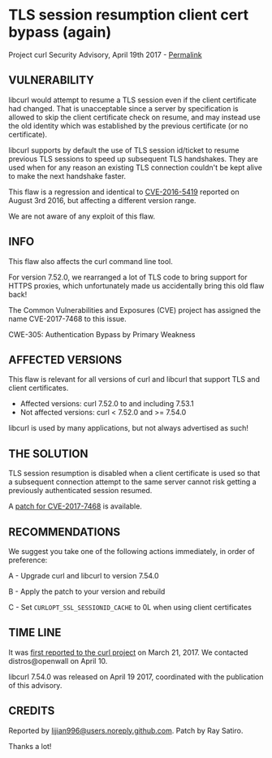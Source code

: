 TLS session resumption client cert bypass (again)
=========================================

Project curl Security Advisory, April 19th 2017 -
[Permalink](https://curl.haxx.se/docs/adv_20170419.html)

VULNERABILITY
-------------

libcurl would attempt to resume a TLS session even if the client certificate
had changed. That is unacceptable since a server by specification is allowed
to skip the client certificate check on resume, and may instead use the old
identity which was established by the previous certificate (or no
certificate).

libcurl supports by default the use of TLS session id/ticket to resume
previous TLS sessions to speed up subsequent TLS handshakes. They are used
when for any reason an existing TLS connection couldn't be kept alive to make
the next handshake faster.

This flaw is a regression and identical to
[CVE-2016-5419](https://curl.haxx.se/docs/adv_20160803A.html) reported on
August 3rd 2016, but affecting a different version range.

We are not aware of any exploit of this flaw.

INFO
----

This flaw also affects the curl command line tool.

For version 7.52.0, we rearranged a lot of TLS code to bring support for HTTPS
proxies, which unfortunately made us accidentally bring this old flaw back!

The Common Vulnerabilities and Exposures (CVE) project has assigned the name
CVE-2017-7468 to this issue.

CWE-305: Authentication Bypass by Primary Weakness

AFFECTED VERSIONS
-----------------

This flaw is relevant for all versions of curl and libcurl that support TLS
and client certificates.

- Affected versions: curl 7.52.0 to and including 7.53.1
- Not affected versions: curl < 7.52.0 and >= 7.54.0

libcurl is used by many applications, but not always advertised as such!

THE SOLUTION
------------

TLS session resumption is disabled when a client certificate is used so that a
subsequent connection attempt to the same server cannot risk getting a
previously authenticated session resumed.

A [patch for CVE-2017-7468](https://curl.haxx.se/CVE-2017-7468.patch) is
available.

RECOMMENDATIONS
---------------

We suggest you take one of the following actions immediately, in order of
preference:

 A - Upgrade curl and libcurl to version 7.54.0

 B - Apply the patch to your version and rebuild

 C - Set `CURLOPT_SSL_SESSIONID_CACHE` to 0L when using client certificates

TIME LINE
---------

It was [first reported to the curl
project](https://github.com/curl/curl/issues/1341) on March 21, 2017.  We
contacted distros@openwall on April 10.

libcurl 7.54.0 was released on April 19 2017, coordinated with the publication
of this advisory.

CREDITS
-------

Reported by lijian996@users.noreply.github.com. Patch by Ray Satiro.

Thanks a lot!
